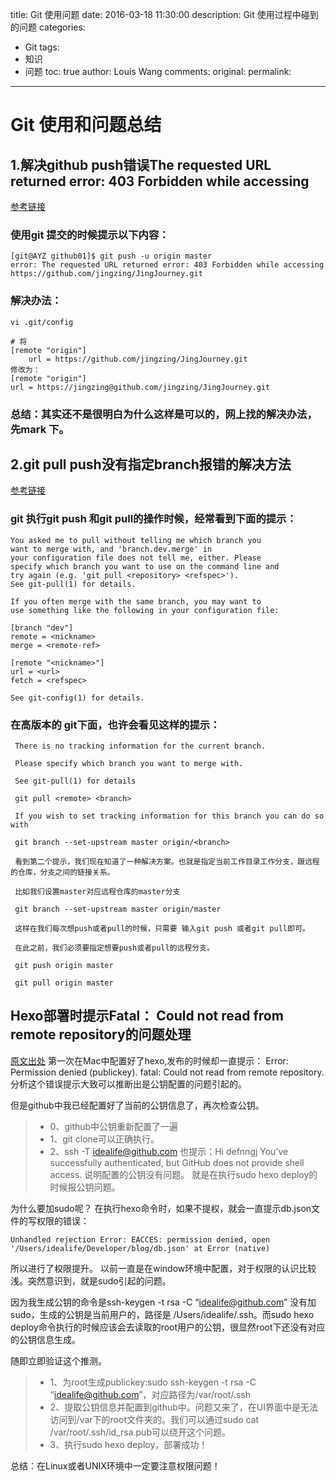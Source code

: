 title:  Git 使用问题
date: 2016-03-18 11:30:00
description: Git 使用过程中碰到的问题
categories:
- Git
tags:
- 知识
- 问题
toc: true
author: Louis Wang
comments:
original:
permalink: 
---

Git 使用和问题总结 
===========
          
## 1.解决github push错误The requested URL returned error: 403 Forbidden while accessing  
[参考链接](http://houzhiqingjava.blog.163.com/blog/static/167399507201472343324562) 
### 使用git 提交的时候提示以下内容：
```
[git@AYZ github01]$ git push -u origin master
error: The requested URL returned error: 403 Forbidden while accessing
https://github.com/jingzing/JingJourney.git
```

### 解决办法：
```
vi .git/config

# 将
[remote "origin"]  
    url = https://github.com/jingzing/JingJourney.git
修改为：
[remote "origin"]
url = https://jingzing@github.com/jingzing/JingJourney.git
```

### 总结：其实还不是很明白为什么这样是可以的，网上找的解决办法，先mark 下。

## 2.git pull push没有指定branch报错的解决方法
[参考链接](https://www.netroby.com/view/3203)
### git 执行git push 和git pull的操作时候，经常看到下面的提示：
```
You asked me to pull without telling me which branch you
want to merge with, and 'branch.dev.merge' in
your configuration file does not tell me, either. Please
specify which branch you want to use on the command line and
try again (e.g. 'git pull <repository> <refspec>').
See git-pull(1) for details.

If you often merge with the same branch, you may want to
use something like the following in your configuration file:

[branch "dev"]
remote = <nickname>
merge = <remote-ref>

[remote "<nickname>"]
url = <url>
fetch = <refspec>

See git-config(1) for details.
```

### 在高版本的 git下面，也许会看见这样的提示：
```
 There is no tracking information for the current branch.
 
 Please specify which branch you want to merge with.
 
 See git-pull(1) for details
 
 git pull <remote> <branch>
 
 If you wish to set tracking information for this branch you can do so with
 
 git branch --set-upstream master origin/<branch>
 
 看到第二个提示，我们现在知道了一种解决方案。也就是指定当前工作目录工作分支，跟远程的仓库，分支之间的链接关系。
 
 比如我们设置master对应远程仓库的master分支
 
 git branch --set-upstream master origin/master
 
 这样在我们每次想push或者pull的时候，只需要 输入git push 或者git pull即可。
 
 在此之前，我们必须要指定想要push或者pull的远程分支。
 
 git push origin master
 
 git pull origin master
```

## Hexo部署时提示Fatal： Could not read from remote repository的问题处理
[原文出处](http://idealife.github.io/2015/10/02/Hexo%E9%83%A8%E7%BD%B2%E6%97%B6%E6%8F%90%E7%A4%BAfatal-Could-not-read-from-remote-repository%E7%9A%84%E9%97%AE%E9%A2%98%E5%A4%84%E7%90%86/) 
第一次在Mac中配置好了hexo,发布的时候却一直提示：
Error: Permission denied (publickey). fatal: Could not read from remote repository.
分析这个错误提示大致可以推断出是公钥配置的问题引起的。

但是github中我已经配置好了当前的公钥信息了，再次检查公钥。
> - 0、github中公钥重新配置了一遍
> - 1、git clone可以正确执行。
> - 2、ssh -T idealife@github.com
也提示：Hi defnngj You’ve successfully authenticated, but GitHub does not provide shell access.
说明配置的公钥没有问题。
就是在执行sudo hexo deploy的时候报公钥问题。

为什么要加sudo呢？
在执行hexo命令时，如果不提权，就会一直提示db.json文件的写权限的错误：
```
Unhandled rejection Error: EACCES: permission denied, open '/Users/idealife/Developer/blog/db.json' at Error (native)

```
所以进行了权限提升。
以前一直是在window环境中配置，对于权限的认识比较浅。突然意识到，就是sudo引起的问题。

因为我生成公钥的命令是ssh-keygen -t rsa -C “idealife@github.com”
没有加sudo，生成的公钥是当前用户的，路径是 /Users/idealife/.ssh。而sudo hexo deploy命令执行的时候应该会去读取的root用户的公钥，很显然root下还没有对应的公钥信息生成。

随即立即验证这个推测。
> - 1、为root生成publickey:sudo ssh-keygen -t rsa -C “idealife@github.com”，对应路径为/var/root/.ssh
> - 2、提取公钥信息并配置到github中。问题又来了，在UI界面中是无法访问到/var下的root文件夹的。我们可以通过sudo cat /var/root/.ssh/id_rsa.pub可以绕开这个问题。
> - 3、执行sudo hexo deploy，部署成功！

总结：在Linux或者UNIX环境中一定要注意权限问题！
